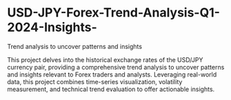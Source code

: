 # USD-JPY-Forex-Trend-Analysis-Q1-2024-Insights-
Trend analysis to uncover patterns and insights

This project delves into the historical exchange rates of the USD/JPY currency pair, providing a comprehensive trend analysis to uncover patterns and insights relevant to Forex traders and analysts. Leveraging real-world data, this project combines time-series visualization, volatility measurement, and technical trend evaluation to offer actionable insights.
